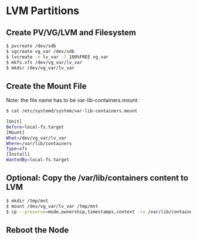 # LVM Partitions

## Create PV/VG/LVM and Filesystem

~~~bash
$ pvcreate /dev/sdb
$ vgcreate vg_var /dev/sdb
$ lvcreate -n lv_var -l 100%FREE vg_var
$ mkfs.xfs /dev/vg_var/lv_var
$ mkdir /dev/vg_var/lv_var
~~~

## Create the Mount File

Note: the file name has to be var-lib-containers.mount.

~~~bash
$ cat /etc/systemd/system/var-lib-containers.mount

[Unit]
Before=local-fs.target
[Mount]
What=/dev/vg_var/lv_var
Where=/var/lib/containers
Type=xfs
[Install]
WantedBy=local-fs.target
~~~

## Optional: Copy the /var/lib/containers content to LVM

~~~bash
$ mkdir /tmp/mnt
$ mount /dev/vg_var/lv_var /tmp/mnt
$ cp --preserve=mode,ownership,timestamps,context -rv /var/lib/containers/* /tmp/mnt/
~~~

## Reboot the Node
